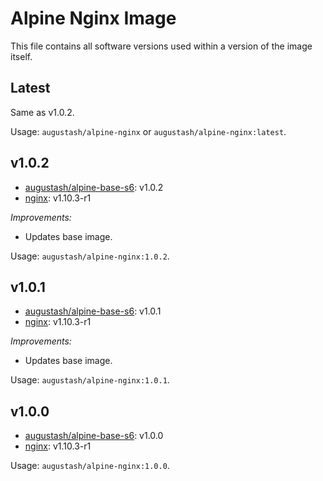 # Alpine Nginx Image

This file contains all software versions used within a version of the image itself.

## Latest

Same as v1.0.2.

Usage: `augustash/alpine-nginx` or `augustash/alpine-nginx:latest`.

## v1.0.2

- [augustash/alpine-base-s6](https://github.com/augustash/docker-alpine-base-s6): v1.0.2
- [nginx](http://nginx.org/): v1.10.3-r1

*Improvements:*

- Updates base image.

Usage: `augustash/alpine-nginx:1.0.2`.

## v1.0.1

- [augustash/alpine-base-s6](https://github.com/augustash/docker-alpine-base-s6): v1.0.1
- [nginx](http://nginx.org/): v1.10.3-r1

*Improvements:*

- Updates base image.

Usage: `augustash/alpine-nginx:1.0.1`.

## v1.0.0

- [augustash/alpine-base-s6](https://github.com/augustash/docker-alpine-base-s6): v1.0.0
- [nginx](http://nginx.org/): v1.10.3-r1

Usage: `augustash/alpine-nginx:1.0.0`.
